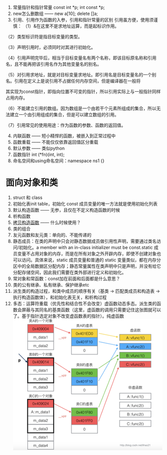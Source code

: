 <!--
 * @Description: As vividly shown in the code, 
 * @Version: 2.0
 * @Author: pen9u1nee
 * @Date: 2023-11-08 14:13:17
 * @LastEditors: pen9u1nee
 * @LastEditTime: 2023-11-09 15:02:07
-->
1. 常量指针和指针常量 const int *p; int const *p;
2. new怎么删数组 —— new a[10]; delete []a;
3. 引用、引用作为函数的入参，引用和指针常量的区别
引用虽方便，使用须谨慎：
（1）&在这里不是求地址运算，而是起标识作用。

（2）类型标识符是指目标变量的类型。

（3）声明引用时，必须同时对其进行初始化。

（4）引用声明完毕后，相当于目标变量名有两个名称，即该目标原名称和引用名，且不能再把该引用名作为其他变量名的别名。

（5）对引用求地址，就是对目标变量求地址。即引用名是目标变量名的一个别名。引用在定义上是说引用不占据任何内存空间，但是编译器在一般将

其实现为const指针，即指向位置不可变的指针，所以引用实际上与一般指针同样占用内存。

（6）不能建立引用的数组。因为数组是一个由若干个元素所组成的集合，所以无法建立一个由引用组成的集合，但是可以建立数组的引用。

（7）引用常见的使用用途：作为函数的参数、函数的返回值。

4. 内联函数 —— 短小精悍的函数，被嵌入到正常过程中
5. 函数重载 —— 不能仅仅依靠返回值区分重载
6. 默认参数 —— 类似python
7. 函数指针 int (*fn)(int, int);
8. 命名空间和using命名空间：namespace ns1 {}

# 面向对象和类
1. struct 和 class
2. 初始化表init table，初始化 const 成员变量的唯一方法就是使用初始化列表
3. 默认构造函数 —— 无参，且仅在不定义构造函数的时候
4. 析构函数
5. <a href=https://blog.csdn.net/qq_43519886/article/details/105170209>拷贝构造函数</a> —— 什么时候使用？
6. 类的组合
7. 友元函数和友元类：单向的、不能传递的
8. 静态成员：在类的声明中只会对静态数据成员做引用性声明，需要通过类名访问/初始化。a member with an in-class initializer must be const.static 成员变量不占用对象的内存，而是在所有对象之外开辟内存，即使不创建对象也可以访问。具体来说，static 成员变量和普通的 static 变量类似，都在内存分区中的全局数据区分配内存；静态常量属性在类声明中只是声明，并没有给它分配存储空间，因此我们需要在类外部进行定义和初始化。
9. 常对象和常函数：const加在前面和后面都是什么意思？
10. 类的公有继承、私有继承、保护继承etc
11. 派生类的构造过程，和类中成员的顺序有关（基类 -> 匹配类成员和构造表 -> 执行构造函数体），和初始化表无关，和析构过程
12. 多态：运算符重载（优先性和结合性不会改变）虚函数动态多态。派生类的函数会屏蔽与其同名的基类函数（这里，虚函数的调用只需要记住这张图就可以了。基于指针选定对象不改变虚函数表的指针）。纯虚函数
![Alt text](image.png)

